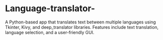# Language-translator-
  A Python-based app that translates text between multiple languages using Tkinter, Kivy, and deep_translator libraries. Features include text translation, language selection, and a user-friendly GUI.  
